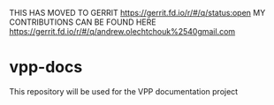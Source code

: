 THIS HAS MOVED TO GERRIT https://gerrit.fd.io/r/#/q/status:open
MY CONTRIBUTIONS CAN BE FOUND HERE https://gerrit.fd.io/r/#/q/andrew.olechtchouk%2540gmail.com

# vpp-docs
This repository will be used for the VPP documentation project

